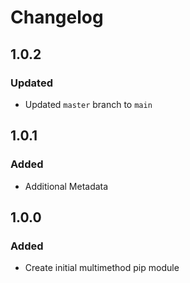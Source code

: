 # Changelog

## 1.0.2
### Updated
* Updated `master` branch to `main`

## 1.0.1

### Added

* Additional Metadata


## 1.0.0

### Added

* Create initial multimethod pip module
